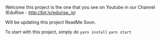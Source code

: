 Welcome this project is the one that you see on Youtube in our Channel (EduRise - http://bit.ly/edurise_js)

Will be updating this project ReadMe Soon.

To start with this project, simply do
`yarn install`
`yarn start`
